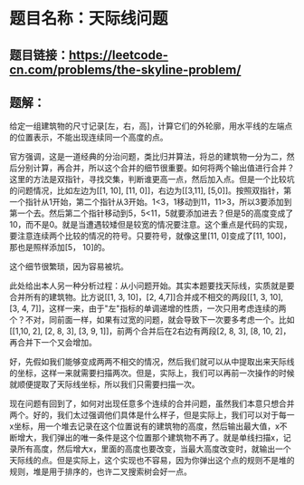 # 题目名称：天际线问题

## 题目链接：https://leetcode-cn.com/problems/the-skyline-problem/


## 题解：

给定一组建筑物的尺寸记录[左，右，高]，计算它们的外轮廓，用水平线的左端点的位置表示，不能出现连续同一个高度的点。

官方强调，这是一道经典的分治问题，类比归并算法，将总的建筑物一分为二，然后分别计算，再合并，所以这个合并的细节很重要。如何将两个输出值进行合并？这里的方法是双指针，寻找交集，判断谁更高一点，然后加入点。但是一个比较坑的问题情况，比如左边为[[1, 10], [11, 0]]，右边为[[3,11], [5,0]]。按照双指针，第一个指针从1开始，第二个指针从3开始。1<3，1移动到11，11>3，所以3要添加到第一个去。然后第二个指针移动到5，5<11，5就要添加进去？但是5的高度变成了10，而不是0。就是当遭遇较矮但是较宽的情况要注意。这个重点是代码的实现，要注意连续两个比较的情况的符号。只要符号，就像这里[11, 0]变成了[11, 100]，那也是照样添加[5， 10]的。

这个细节很繁琐，因为容易被坑。

此处给出本人另一种分析过程：从小问题开始。其实本题要找天际线，实质就是要合并所有的建筑物。比方说[[1, 3, 10]，[2, 4,7]]合并成不相交的两段[[1, 3, 10], [3, 4, 7]]，这样一来，由于"左"指标的单调递增的性质，一次只用考虑连续的两个？不对，同前面一样，如果有过宽的问题，就会导致下一次要多考虑一个。比如[[1,10, 2], [2, 8, 3], [3, 9, 1]]，前两个合并后在2右边有两段[2, 8, 3], [8, 10, 2]，再合并下一个又会增加。

好，先假如我们能够变成两两不相交的情况，然后我们就可以从中提取出来天际线的坐标，这样一来就需要扫描两次。但是，实际上，我们可以再前一次操作的时候就顺便提取了天际线坐标，所以我们只需要扫描一次。

现在问题有回到了，如何对出现任意多个连续的合并问题，虽然我们本意只想合并两个。好的，我们太过强调他们具体是什么样子，但是实际上，我们可以对于每一x坐标，用一个堆去记录在这个位置说有的建筑物的高度，然后输出最大值，x不断增大，我们弹出的唯一条件是这个位置那个建筑物不再了。就是单线扫描x，记录所有高度，然后增大x，里面的高度也要改变，当最大高度改变时，就输出一个天际线的点。但是实际上，这个实现也不容易，因为你弹出这个点的规则不是堆的规则，堆是用于排序的，也许二叉搜索树会好一点。